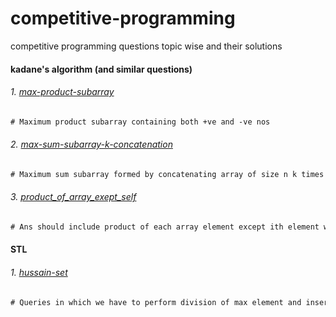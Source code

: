 # competitive-programming
competitive programming questions topic wise and their solutions 

#### kadane's algorithm (and similar questions)
###### 1. [max-product-subarray](https://github.com/ritikadhawan/competitive-programming/blob/master/kadane's%20algorithm/max-product-subarray.cpp)
```diff
# Maximum product subarray containing both +ve and -ve nos
```
###### 2. [max-sum-subarray-k-concatenation](https://github.com/ritikadhawan/competitive-programming/blob/master/kadane's%20algorithm/max-sum-subarray-k-concatenation.cpp)
```diff
# Maximum sum subarray formed by concatenating array of size n k times
```
###### 3. [product_of_array_exept_self](https://github.com/ritikadhawan/competitive-programming/blob/master/kadane's%20algorithm/product_of_array_exept_self.cpp)
```diff
# Ans should include product of each array element except ith element without using division.
```
#### STL
###### 1. [hussain-set](https://github.com/ritikadhawan/competitive-programming/blob/master/STL/hussain-set.cpp)
```diff
# Queries in which we have to perform division of max element and insert element back (stl used: queue)
```
